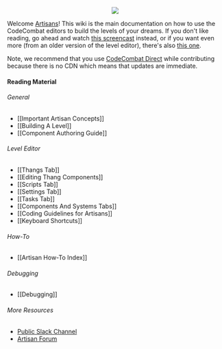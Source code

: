<div style="text-align:center"><img src ="https://popey456963.github.io/s/CoCo.png" /></div>

Welcome [Artisans](http://codecombat.com/contribute/artisan)! This wiki is the main documentation on how to use the CodeCombat editors to build the levels of your dreams. If you don't like reading, go ahead and watch [this screencast](https://www.youtube.com/watch?v=CDu3SDrjZKI&feature=youtu.be) instead, or if you want even more (from an older version of the level editor), there's also [this one](https://vimeo.com/codecombat/mirage-maker).

Note, we recommend that you use [CodeCombat Direct](http://direct.codecombat.com) while contributing because there is no CDN which means that updates are immediate.

#### Reading Material

###### General

* [[Important Artisan Concepts]]
* [[Building A Level]]
* [[Component Authoring Guide]]

###### Level Editor

* [[Thangs Tab]]
* [[Editing Thang Components]]
* [[Scripts Tab]]
* [[Settings Tab]]
* [[Tasks Tab]]
* [[Components And Systems Tabs]]
* [[Coding Guidelines for Artisans]]
* [[Keyboard Shortcuts]]

###### How-To

* [[Artisan How-To Index]]

###### Debugging

* [[Debugging]]

###### More Resources

* [Public Slack Channel](https://coco-slack-invite.herokuapp.com/)
* [Artisan Forum](http://discourse.codecombat.com/category/artisan)